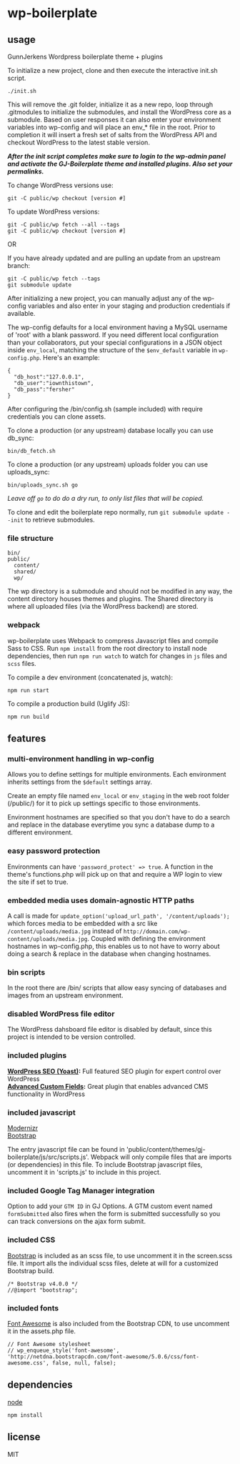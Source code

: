 # wp-boilerplate

## usage

GunnJerkens Wordpress boilerplate theme + plugins

To initialize a new project, clone and then execute the interactive init.sh
script.

```
./init.sh
```

This will remove the .git folder, initialize it as a new repo, loop through
.gitmodules to initialize the submodules, and install the WordPress core as a
submodule. Based on user responses it can also enter your environment variables
into wp-config and will place an env_* file in the root. Prior to completion it
will insert a fresh set of salts from the WordPress API and checkout WordPress
to the latest stable version.

***After the init script completes make sure to login to the wp-admin panel and
activate the GJ-Boilerplate theme and installed plugins. Also set your permalinks.***

To change WordPress versions use:

```
git -C public/wp checkout [version #]
```

To update WordPress versions:

```
git -C public/wp fetch --all --tags
git -C public/wp checkout [version #]
```

OR

If you have already updated and are pulling an update from an upstream branch:
```
git -C public/wp fetch --tags
git submodule update
```

After initializing a new project, you can manually adjust any of the wp-config
variables and also enter in your staging and production credentials if
available.

The wp-config defaults for a local environment having a MySQL username of
'root' with a blank password. If you need different local configuration than
your collaborators, put your special configurations in a JSON object inside
`env_local`, matching the structure of the `$env_default` variable in
`wp-config.php`. Here's an example:

```
{
  "db_host":"127.0.0.1",
  "db_user":"iownthistown",
  "db_pass":"fersher"
}
```

After configuring the /bin/config.sh (sample included) with require credentials
you can clone assets.

To clone a production (or any upstream) database locally you can use db_sync:

```
bin/db_fetch.sh
```
To clone a production (or any upstream) uploads folder you can use uploads_sync:

```
bin/uploads_sync.sh go
```
*Leave off `go` to do do a dry run, to only list files that will be copied.*

To clone and edit the boilerplate repo normally, run `git submodule update
--init` to retrieve submodules.

### file structure
```
bin/
public/
  content/
  shared/
  wp/
```

The wp directory is a submodule and should not be modified in any way, the
content directory houses themes and plugins. The Shared directory is where all
uploaded files (via the WordPress backend) are stored.

### webpack
wp-boilerplate uses Webpack to compress Javascript files and compile Sass to CSS. Run
`npm install` from the root directory to install node dependencies, then run
`npm run watch` to watch for changes in `js` files and `scss` files.

To compile a dev environment (concatenated js, watch):

`npm run start`

To compile a production build (Uglify JS):  

`npm run build`

## features
### multi-environment handling in wp-config
Allows you to define settings for multiple environments. Each environment
inherits settings from the `$default` settings array.

Create an empty file named `env_local` or `env_staging` in the web root folder
(/public/) for it to pick up settings specific to those environments.

Environment hostnames are specified so that you don't have to do a search and
replace in the database everytime you sync a database dump to a different
environment.

### easy password protection
Environments can have `'password_protect' => true`. A function in the theme's
functions.php will pick up on that and require a WP login to view the site if
set to true.

### embedded media uses domain-agnostic HTTP paths
A call is made for `update_option('upload_url_path', '/content/uploads');`
which forces media to be embedded with a src like `/content/uploads/media.jpg`
instead of `http://domain.com/wp-content/uploads/media.jpg`. Coupled with
defining the environment hostnames in wp-config.php, this enables us to not
have to worry about doing a search & replace in the database when changing
hostnames.

### bin scripts
In the root there are /bin/ scripts that allow easy syncing of databases and
images from an upstream environment.

### disabled WordPress file editor
The WordPress dahsboard file editor is disabled by default, since this project is intended to be version controlled.

### included plugins
**[WordPress SEO (Yoast)](http://wordpress.org/extend/plugins/wordpress-seo/):** Full featured SEO plugin for expert control over WordPress  
**[Advanced Custom Fields](http://www.advancedcustomfields.com/):** Great plugin that enables advanced CMS functionality in WordPress  

### included javascript
[Modernizr](http://modernizr.com/)  
[Bootstrap](http://getbootstrap.com)  

The entry javascript file can be found in 'public/content/themes/gj-boilerplate/js/src/scripts.js'.  Webpack will only compile files that are imports (or dependencies) in this file.  To include Bootstrap javascript files, uncomment it in 'scripts.js' to include in this project.

### included Google Tag Manager integration
Option to add your `GTM ID` in GJ Options. A GTM custom event named `formSubmitted` also fires when the form is submitted successfully so you can track conversions on the ajax form submit.

### included CSS
[Bootstrap](http://getbootstrap.com) is included as an scss file, to use uncomment it in the screen.scss file. It import alls the individual scss files, delete at will for a customized Bootstrap build.

```
/* Bootstrap v4.0.0 */
//@import "bootstrap";
```

### included fonts
[Font Awesome](http://fontawesome.io/) is also included from the Bootstrap CDN, to use uncomment it in the assets.php file.

```
// Font Awesome stylesheet
// wp_enqueue_style('font-awesome', 'http://netdna.bootstrapcdn.com/font-awesome/5.0.6/css/font-awesome.css', false, null, false);
```

## dependencies
[node](http://nodejs.org)  
```
npm install
```

## license

MIT
